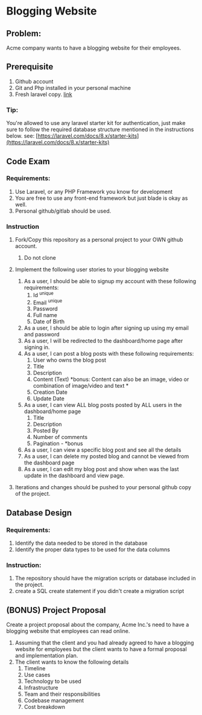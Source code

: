 # Blogging Website

## Problem:
Acme company wants to have a blogging website for their employees.

## Prerequisite

1. Github account
2. Git and Php installed in your personal machine
3. Fresh laravel copy. [link](https://laravel.com/docs/8.x/installation)

### Tip:
You're allowed to use any laravel starter kit for authentication, just make sure to follow the required database structure mentioned in the instructions below. see: [https://laravel.com/docs/8.x/starter-kits](https://laravel.com/docs/8.x/starter-kits)

## Code Exam

### Requirements:  
   1. Use Laravel, or any PHP Framework you know for development
   2. You are free to use any front-end framework but just blade is okay as well. 
   3. Personal github/gitlab should be used. 

### Instruction

1. Fork/Copy this repository as a personal project to your OWN github account.
   1. Do not clone
2. Implement the following user stories to your blogging website
   1. As a user, I should be able to signup my account with these following requirements:
      1. Id <sup>unique</sup>
      2. Email <sup>unique</sup>
      3. Password
      4. Full name
      5. Date of Birth
   2. As a user, I should be able to login after signing up using my email and password
   3. As a user, I will be redirected to the dashboard/home page after signing in.
   4. As a user, I can post a blog posts with these following requirements:
      1. User who owns the blog post
      2. Title
      3. Description
      4. Content (Text) *bonus: Content can also be an image, video or combination of image/video and text *
      6. Creation Date
      7. Update Date
   5. As a user, I can view ALL blog posts posted by ALL users in the dashboard/home page
      1. Title
      2. Description
      3. Posted By
      4. Number of comments
      5. Pagination - *bonus
   6. As a user, I can view a specific blog post and see all the details
   7. As a user, I can delete my posted blog and cannot be viewed from the dashboard page
   8. As a user, I can edit my blog post and show when was the last update in the dashboard and view page.  
 
3. Iterations and changes should be pushed to your personal github copy of the project.

## Database Design

### Requirements:  
   1. Identify the data needed to be stored in the database
   2. Identify the proper data types to be used for the data columns

### Instruction:
   1. The repository should have the migration scripts or database included in the project.
   2. create a SQL create statement if you didn't create a migration script

## (BONUS) Project Proposal

Create a project proposal about the company, Acme Inc.'s need to have a blogging website that employees can read online.
1. Assuming that the client and you had already agreed to have a blogging website for employees but the client wants to have a formal proposal and implementation plan.
2. The client wants to know the following details
   1. Timeline
   2. Use cases
   3. Technology to be used
   4. Infrastructure 
   5. Team and their responsibilities
   6. Codebase management
   7. Cost breakdown
  
